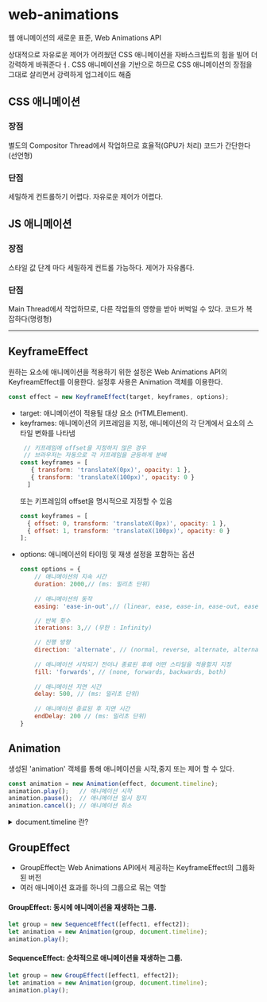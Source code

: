 # web-animations
웹 애니메이션의 새로운 표준, Web Animations API

상대적으로 자유로운 제어가 어려웠던 CSS 애니메이션을 자바스크립트의 힘을 빌어 더 강력하게 바꿔준다ㅓ.
CSS 애니메이션을 기반으로 하므로
CSS 애니메이션의 장점을 그대로 살리면서 강력하게 업그레이드 해줌

## CSS 애니메이션
### 장점
별도의 Compositor Thread에서 작업하므로 효율적(GPU가 처리)
코드가 간단한다(선언형)

### 단점
세밀하게 컨트롤하기 어렵다.
자유로운 제어가 어렵다.

## JS 애니메이션
### 장점
스타일 값 단계 마다 세밀하게 컨트롤 가능하다.
제어가 자유롭다.

### 단점
Main Thread에서 작업하므로, 다른 작업들의 영향을 받아 버벅일 수 있다.
코드가 복잡하다(명령형)

---


## KeyframeEffect
원하는 요소에 애니메이션을 적용하기 위한 설정은 Web Animations API의 KeyfreamEffect를 이용한다.
설정후 사용은 Animation 객체를 이용한다.

```js
const effect = new KeyframeEffect(target, keyframes, options);
```
- target: 애니메이션이 적용될 대상 요소 (HTMLElement).
- keyframes: 애니메이션의 키프레임을 지정, 애니메이션의 각 단계에서 요소의 스타일 변화를 나타냄
    ```js
     // 키프레임에 offset을 지정하지 않은 경우
     // 브라우저는 자동으로 각 키프레임을 균등하게 분배
    const keyframes = [
       { transform: 'translateX(0px)', opacity: 1 },
       { transform: 'translateX(100px)', opacity: 0 }
      ]
    ```
   또는 키프레임의 offset을 명시적으로 지정할 수 있음
    ```js
    const keyframes = [
      { offset: 0, transform: 'translateX(0px)', opacity: 1 },
      { offset: 1, transform: 'translateX(100px)', opacity: 0 }
    ];
    ```
- options: 애니메이션의 타이밍 및 재생 설정을 포함하는 옵션
    ```js
    const options = {
        // 애니메이션의 지속 시간
        duration: 2000,// (ms: 밀리초 단위)
        
        // 애니메이션의 동작 
        easing: 'ease-in-out',// (linear, ease, ease-in, ease-out, ease-in-out)
  
        // 반복 횟수      
        iterations: 3,// (무한 : Infinity)
  
        // 진행 방향 
        direction: 'alternate', // (normal, reverse, alternate, alternate-reverse)
        
        // 애니메이션 시작되기 전이나 종료된 후에 어떤 스타일을 적용할지 지정
        fill: 'forwards', // (none, forwards, backwards, both)
        
        // 애니메이션 지연 시간
        delay: 500, // (ms: 밀리초 단위)
        
        // 애니메이션 종료된 후 지연 시간
        endDelay: 200 // (ms: 밀리초 단위)
    }
    ```
## Animation
생성된 'animation' 객체를 통해 애니메이션을 시작,중지 또는 제어 할 수 있다.

```js
const animation = new Animation(effect, document.timeline);
animation.play();   // 애니메이션 시작
animation.pause();  // 애니메이션 일시 정지
animation.cancel(); // 애니메이션 취소
```
<details>
<summary>document.timeline 란?</summary>
document.timeline은 Web Animations API에서 애니메이션을 제어하고 동기화하는 기본 타임라인 역할을 한다.
이를 통해 애니메이션이 문서의 시간 흐름에 따라 적절하게 동작하도록 할 수 있다.
</details>

## GroupEffect
- GroupEffect는 Web Animations API에서 제공하는 KeyframeEffect의 그룹화된 버전
- 여러 애니메이션 효과를 하나의 그룹으로 묶는 역할

#### GroupEffect: 동시에 애니메이션을 재생하는 그룹.
```js
let group = new SequenceEffect([effect1, effect2]);
let animation = new Animation(group, document.timeline);
animation.play();
```
#### SequenceEffect: 순차적으로 애니메이션을 재생하는 그룹.
```js
let group = new GroupEffect([effect1, effect2]);
let animation = new Animation(group, document.timeline);
animation.play();
```

